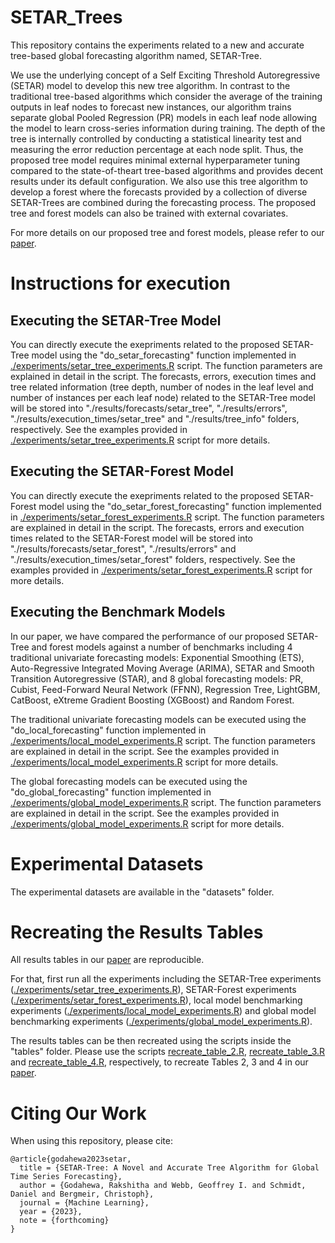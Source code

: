 # SETAR_Trees

This repository contains the experiments related to a new and accurate tree-based global forecasting algorithm named, SETAR-Tree. 

We use the underlying concept of a Self Exciting Threshold Autoregressive (SETAR) model to develop this new tree algorithm. In contrast to the traditional tree-based algorithms which consider the average of the training outputs in
leaf nodes to forecast new instances, our algorithm trains separate global Pooled Regression (PR) models in each leaf node allowing the model to learn cross-series information during
training. The depth of the tree is internally controlled by conducting a statistical linearity test and measuring the error reduction percentage at each node split. Thus, the proposed
tree model requires minimal external hyperparameter tuning compared to the state-of-theart tree-based algorithms and provides decent results under its default configuration. We
also use this tree algorithm to develop a forest where the forecasts provided by a collection of diverse SETAR-Trees are combined during the forecasting process. The proposed tree and
forest models can also be trained with external covariates.

For more details on our proposed tree and forest models, please refer to our [paper](https://arxiv.org/pdf/2211.08661.pdf).


# Instructions for execution

## Executing the SETAR-Tree Model
You can directly execute the exepriments related to the proposed SETAR-Tree model using the "do_setar_forecasting" function implemented in 
[./experiments/setar_tree_experiments.R](https://github.com/rakshitha123/SETAR_Trees/blob/master/experiments/setar_tree_experiments.R) script.
The function parameters are explained in detail in the script. 
The forecasts, errors, execution times and tree related information (tree depth, number of nodes in the leaf level and number of instances per each leaf node) related to the SETAR-Tree model will be stored into "./results/forecasts/setar_tree", "./results/errors", "./results/execution_times/setar_tree" and "./results/tree_info" folders, respectively.
See the examples provided in [./experiments/setar_tree_experiments.R](https://github.com/rakshitha123/SETAR_Trees/blob/master/experiments/setar_tree_experiments.R) script for more details.

## Executing the SETAR-Forest Model
You can directly execute the exepriments related to the proposed SETAR-Forest model using the "do_setar_forest_forecasting" function implemented in [./experiments/setar_forest_experiments.R](https://github.com/rakshitha123/SETAR_Trees/blob/master/experiments/setar_forest_experiments.R) script.
The function parameters are explained in detail in the script. 
The forecasts, errors and execution times related to the SETAR-Forest model will be stored into "./results/forecasts/setar_forest", "./results/errors" and "./results/execution_times/setar_forest" folders, respectively.
See the examples provided in [./experiments/setar_forest_experiments.R](https://github.com/rakshitha123/SETAR_Trees/blob/master/experiments/setar_forest_experiments.R) script for more details.

## Executing the Benchmark Models
In our paper, we have compared the performance of our proposed SETAR-Tree and forest models against a number of benchmarks including 4 traditional univariate forecasting models:
Exponential Smoothing (ETS), Auto-Regressive Integrated Moving Average (ARIMA), SETAR and Smooth Transition Autoregressive (STAR), and 8 global forecasting models: PR, Cubist, Feed-Forward Neural Network (FFNN),
Regression Tree, LightGBM, CatBoost, eXtreme Gradient Boosting (XGBoost) and Random Forest.

The traditional univariate forecasting models can be executed using the "do_local_forecasting" function implemented in [./experiments/local_model_experiments.R](https://github.com/rakshitha123/SETAR_Trees/blob/master/experiments/local_model_experiments.R) script.
The function parameters are explained in detail in the script. 
See the examples provided in [./experiments/local_model_experiments.R](https://github.com/rakshitha123/SETAR_Trees/blob/master/experiments/local_model_experiments.R) script for more details.

The global forecasting models can be executed using the "do_global_forecasting" function implemented in [./experiments/global_model_experiments.R](https://github.com/rakshitha123/SETAR_Trees/blob/master/experiments/global_model_experiments.R) script.
The function parameters are explained in detail in the script. 
See the examples provided in [./experiments/global_model_experiments.R](https://github.com/rakshitha123/SETAR_Trees/blob/master/experiments/global_model_experiments.R) script for more details.


# Experimental Datasets
The experimental datasets are available in the "datasets" folder.


# Recreating the Results Tables
All results tables in our [paper](https://arxiv.org/pdf/2211.08661.pdf) are reproducible.

For that, first run all the experiments including the SETAR-Tree experiments ([./experiments/setar_tree_experiments.R](https://github.com/rakshitha123/SETAR_Trees/blob/master/experiments/setar_tree_experiments.R)), SETAR-Forest experiments ([./experiments/setar_forest_experiments.R](https://github.com/rakshitha123/SETAR_Trees/blob/master/experiments/setar_forest_experiments.R)), local model benchmarking experiments ([./experiments/local_model_experiments.R](https://github.com/rakshitha123/SETAR_Trees/blob/master/experiments/local_model_experiments.R)) and global model benchmarking experiments ([./experiments/global_model_experiments.R](https://github.com/rakshitha123/SETAR_Trees/blob/master/experiments/global_model_experiments.R)).

The results tables can be then recreated using the scripts inside the "tables" folder. Please use the scripts [recreate_table_2.R](https://github.com/rakshitha123/SETAR_Trees/blob/master/tables/recreate_table_2.R), [recreate_table_3.R](https://github.com/rakshitha123/SETAR_Trees/blob/master/tables/recreate_table_3.R) and [recreate_table_4.R](https://github.com/rakshitha123/SETAR_Trees/blob/master/tables/recreate_table_4.R), respectively, to recreate Tables 2, 3 and 4 in our [paper](https://arxiv.org/pdf/2211.08661.pdf).


# Citing Our Work
When using this repository, please cite:

```{r} 
@article{godahewa2023setar,
  title = {SETAR-Tree: A Novel and Accurate Tree Algorithm for Global Time Series Forecasting},
  author = {Godahewa, Rakshitha and Webb, Geoffrey I. and Schmidt, Daniel and Bergmeir, Christoph},
  journal = {Machine Learning},
  year = {2023},
  note = {forthcoming}
}
```



